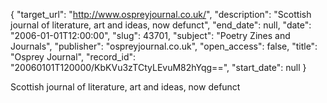 {
  "target_url": "http://www.ospreyjournal.co.uk/", 
  "description": "Scottish journal of literature, art and ideas, now defunct", 
  "end_date": null, 
  "date": "2006-01-01T12:00:00", 
  "slug": 43701, 
  "subject": "Poetry Zines and Journals", 
  "publisher": "ospreyjournal.co.uk", 
  "open_access": false, 
  "title": "Osprey Journal", 
  "record_id": "20060101T120000/KbKVu3zTCtyLEvuM82hYqg==", 
  "start_date": null
}

Scottish journal of literature, art and ideas, now defunct